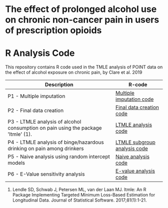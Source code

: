 # The effect of prolonged alcohol use on chronic non-cancer pain in users of prescription opioids
# R Analysis Code

This repository contains R code used in the TMLE analysis of POINT data on the effect of alcohol exposure on chronic pain, by Clare et al. 2019

| Description | R-code |
| --- | --- |
| P1 - Multiple imputation | [Multiple imputation code](Code/P1_multiple_imputation.R) |
| P2 - Final data creation | [Final data creation code](Code/P2_final_data_creation.R) |
| P3 - LTMLE analysis of alcohol consumption on pain using the package 'ltmle' (1). | [LTMLE analysis code](Code/P3_ltmle_analysis.R) |
| P4 - LTMLE analysis of binge/hazardous drinking on pain among drinkers | [LTMLE subgroup analysis code](Code/P4_ltmle_subgroup_analysis.R) |
| P5 - Naive analysis using random intercept models | [Naive analysis code](Code/P5_naive_analysis.R) |
| P6 - E-Value sensitivity analysis | [E-value analysis code](Code/P6_evalue_analysis.R) |

1. Lendle SD, Schwab J, Petersen ML, van der Laan MJ. ltmle: An R Package Implementing Targeted Minimum Loss-Based Estimation for Longitudinal Data. Journal of Statistical Software. 2017;81(1):1-21.

